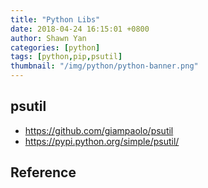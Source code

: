 ```yaml
---
title: "Python Libs"
date: 2018-04-24 16:15:01 +0800
author: Shawn Yan
categories: [python]
tags: [python,pip,psutil]
thumbnail: "/img/python/python-banner.png"
---
```


## psutil

- https://github.com/giampaolo/psutil
- https://pypi.python.org/simple/psutil/


## Reference
